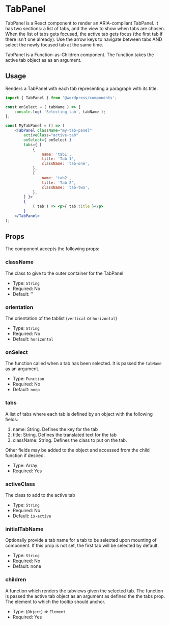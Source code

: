 # TabPanel

TabPanel is a React component to render an ARIA-compliant TabPanel. It has two sections: a list of tabs, and the view to show when tabs are chosen. When the list of tabs gets focused, the active tab gets focus (the first tab if there isn't one already). Use the arrow keys to navigate between tabs AND select the newly focused tab at the same time.

TabPanel is a Function-as-Children component. The function takes the active tab object as as an argument.

## Usage

Renders a TabPanel with each tab representing a paragraph with its title.

```jsx
import { TabPanel } from '@wordpress/components';

const onSelect = ( tabName ) => {
	console.log( 'Selecting tab', tabName );
};

const MyTabPanel = () => (
	<TabPanel className="my-tab-panel"
		activeClass="active-tab"
		onSelect={ onSelect }
		tabs={ [
			{
				name: 'tab1',
				title: 'Tab 1',
				className: 'tab-one',
			},
			{
				name: 'tab2',
				title: 'Tab 2',
				className: 'tab-two',
			},
		] }>
		{
			( tab ) => <p>{ tab.title }</p>
		}
	</TabPanel>
);
```

## Props

The component accepts the following props:

### className

The class to give to the outer container for the TabPanel

- Type: `String`
- Required: No
- Default: ''

### orientation

The orientation of the tablist (`vertical` or `horizontal`)

- Type: `String`
- Required: No
- Default: `horizontal`

### onSelect

The function called when a tab has been selected. It is passed the `tabName` as an argument.

- Type: `Function`
- Required: No
- Default: `noop`

### tabs

A list of tabs where each tab is defined by an object with the following fields:

1. name: String. Defines the key for the tab
2. title: String. Defines the translated text for the tab
3. className: String. Defines the class to put on the tab.

Other fields may be added to the object and accessed from the child function if desired.

- Type: Array
- Required: Yes

### activeClass

The class to add to the active tab

- Type: `String`
- Required: No
- Default: `is-active`

### initialTabName

Optionally provide a tab name for a tab to be selected upon mounting of component. If this prop is not set, the first tab will be selected by default.

- Type: `String`
- Required: No
- Default: none

### children

A function which renders the tabviews given the selected tab. The function is passed the active tab object as an argument as defined the the tabs prop.
The element to which the tooltip should anchor.

- Type: (`Object`) => `Element`
- Required: Yes
